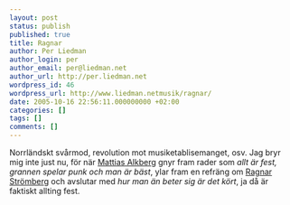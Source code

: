 ```yaml
---
layout: post
status: publish
published: true
title: Ragnar
author: Per Liedman
author_login: per
author_email: per@liedman.net
author_url: http://per.liedman.net
wordpress_id: 46
wordpress_url: http://www.liedman.netmusik/ragnar/
date: 2005-10-16 22:56:11.000000000 +02:00
categories: []
tags: []
comments: []
---
```

Norrländskt svårmod, revolution mot musiketablisemanget, osv. Jag bryr mig inte just nu, för när <a href="http://www.last.fm/music/Mattias+Alkberg+BD">Mattias Alkberg</a> gnyr fram rader som <i>allt är fest, grannen spelar punk och man är bäst</i>, ylar fram en refräng om <a href="http://www.albertbonniersforlag.se/200/201.asp?AuthorId=5896">Ragnar Strömberg</a> och avslutar med <i>hur man än beter sig är det kört</i>, ja då är faktiskt allting fest.
